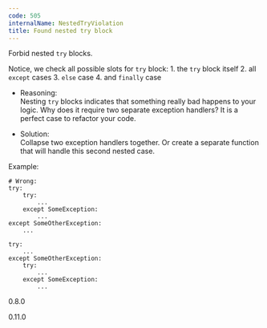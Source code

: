 ```yaml
---
code: 505
internalName: NestedTryViolation
title: Found nested try block
---
```


Forbid nested `try` blocks.

Notice, we check all possible slots for `try` block: 1. the `try` block
itself 2. all `except` cases 3. `else` case 4. and `finally` case

  - Reasoning:  
    Nesting `try` blocks indicates that something really bad happens to
    your logic. Why does it require two separate exception handlers? It
    is a perfect case to refactor your code.

  - Solution:  
    Collapse two exception handlers together. Or create a separate
    function that will handle this second nested case.

Example:

    # Wrong:
    try:
        try:
            ...
        except SomeException:
            ...
    except SomeOtherException:
        ...
    
    try:
        ...
    except SomeOtherException:
        try:
            ...
        except SomeException:
            ...

<div class="versionadded">

0.8.0

</div>

<div class="versionchanged">

0.11.0

</div>